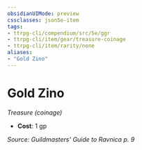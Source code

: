 ```yaml
---
obsidianUIMode: preview
cssclasses: json5e-item
tags:
- ttrpg-cli/compendium/src/5e/ggr
- ttrpg-cli/item/gear/treasure-coinage
- ttrpg-cli/item/rarity/none
aliases: 
- "Gold Zino"
---
```

# Gold Zino
*Treasure (coinage)*  

- **Cost**: 1 gp

*Source: Guildmasters' Guide to Ravnica p. 9*